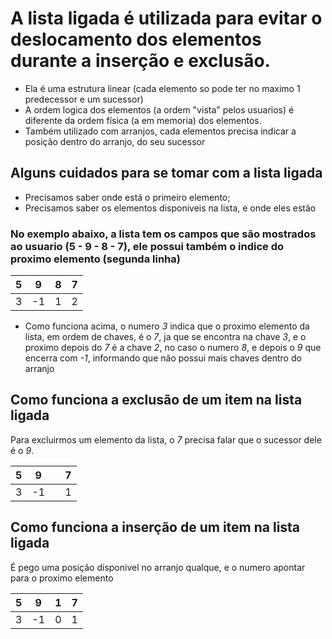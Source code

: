 #  A lista ligada é utilizada para evitar o deslocamento dos elementos durante a inserção e exclusão.

- Ela é uma estrutura linear (cada elemento so pode ter no maximo 1 predecessor  e um sucessor)
- A ordem logica dos elementos (a ordem "vista" pelos usuarios) é diferente da ordem física (a em memoria) dos elementos.
- Também utilizado com arranjos, cada elementos precisa indicar a posição dentro do arranjo, do seu sucessor

## **Alguns cuidados para se tomar com a lista ligada**

- Precisamos saber onde está o primeiro elemento;
- Precisamos saber os elementos disponiveis na lista, e onde eles estão

### No exemplo abaixo, a lista tem os campos que são mostrados ao usuario (5 - 9 - 8 - 7), ele possui também o indice do proximo elemento (segunda linha)

5|9|8|7 
-|-|-|-
3|-1|1|2

- Como funciona acima, o numero *3* indica que o proximo elemento da lista, em ordem de chaves, é o *7*, ja que se encontra na chave *3*, e o proximo depois do *7* é a chave *2*, no caso o numero *8*, e depois o *9* que encerra com *-1*, informando que não possui mais chaves dentro do arranjo


## Como funciona a exclusão de um item na lista ligada

Para excluirmos um elemento da lista, o *7* precisa falar que o sucessor dele é o *9*.

5|9||7 
-|-|-|-
3|-1||1

## Como funciona a inserção de um item na lista ligada

É pego uma posição disponivel no arranjo qualque, e o numero apontar para o proximo elemento

5|9|1|7 
-|-|-|-
3|-1|0|1